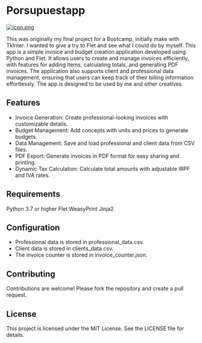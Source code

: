 # Porsupuestapp

[![icon.png](https://file%2B.vscode-resource.vscode-cdn.net/Users/pabloizaguerri/Library/Mobile%20Documents/com~apple~CloudDocs/Coding/Coding%20Room/Porsupuestapp/Files/icon.png?version%3D1727745712517)](https://github.com/Pizaguerri/Porsupuestapp/blob/4b02d529528e7264322a0bc39a7fb35a49ccd081/icon.png)

This was originally my final project for a Bootcamp, initially make with TkInter.
I wanted to give a try to Flet and see what I could do by myself.
This app is a simple invoice and budget creation application developed using Python and Flet. It allows users to create and manage invoices efficiently, with features for adding items, calculating totals, and generating PDF invoices. The application also supports client and professional data management, ensuring that users can keep track of their billing information effortlessly.
The app is designed to be used by me and other creatives.

## Features
- Invoice Generation: Create professional-looking invoices with customizable details.
- Budget Management: Add concepts with units and prices to generate budgets.
- Data Management: Save and load professional and client data from CSV files.
- PDF Export: Generate invoices in PDF format for easy sharing and printing.
- Dynamic Tax Calculation: Calculate total amounts with adjustable IRPF and IVA rates.

## Requirements
Python 3.7 or higher
Flet
WeasyPrint
Jinja2

## Configuration
- Professional data is stored in professional_data.csv.
- Client data is stored in clients_data.csv.
- The invoice counter is stored in invoice_counter.json.

## Contributing
Contributions are welcome! Please fork the repository and create a pull request.

## License
This project is licensed under the MIT License. See the LICENSE file for details.
